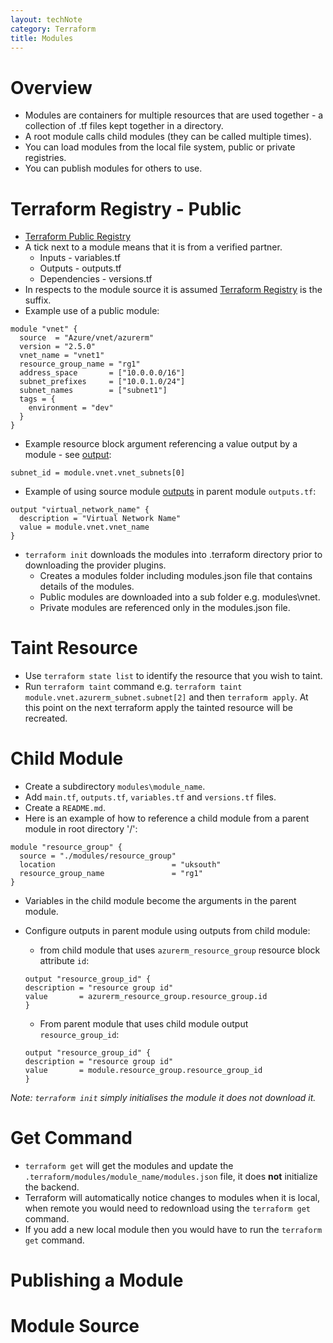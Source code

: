 ```yaml
---
layout: techNote
category: Terraform
title: Modules
---
```

# Overview

- Modules are containers for multiple resources that are used together - a collection of .tf files kept together in a directory.
- A root module calls child modules (they can be called multiple times).
- You can load modules from the local file system, public or private registries.
- You can publish modules for others to use.

# Terraform Registry - Public

- [Terraform Public Registry](https://registry.terraform.io/browse/modules?provider=azurerm)
- A tick next to a module means that it is from a verified partner.
    - Inputs - variables.tf
    - Outputs - outputs.tf
    - Dependencies - versions.tf
- In respects to the module source it is assumed [Terraform Registry](https://registry.terraform.io/) is the suffix.
- Example use of a public module:

```
module "vnet" {
  source  = "Azure/vnet/azurerm"
  version = "2.5.0" 
  vnet_name = "vnet1"
  resource_group_name = "rg1"
  address_space       = ["10.0.0.0/16"]
  subnet_prefixes     = ["10.0.1.0/24"]
  subnet_names        = ["subnet1"]
  tags = {
    environment = "dev"
  } 
}
```

- Example resource block argument referencing a value output by a module - see [output](https://registry.terraform.io/modules/Azure/vnet/azurerm/latest?tab=outputs):

```
subnet_id = module.vnet.vnet_subnets[0]
```

- Example of using source module [outputs](https://registry.terraform.io/modules/Azure/vnet/azurerm/latest?tab=outputs) in parent module `outputs.tf`:

```
output "virtual_network_name" {
  description = "Virtual Network Name"
  value = module.vnet.vnet_name
}
```

- `terraform init` downloads the modules into .terraform directory prior to downloading the provider plugins.
    - Creates a modules folder including modules.json file that contains details of the modules. 
    - Public modules are downloaded into a sub folder e.g. modules\vnet.
    - Private modules are referenced only in the modules.json file.

# Taint Resource

- Use `terraform state list` to identify the resource that you wish to taint.
- Run `terraform taint` command e.g. `terraform taint module.vnet.azurerm_subnet.subnet[2]` and then `terraform apply`. At this point on the next terraform apply the tainted resource will be recreated.

# Child Module

- Create a subdirectory `modules\module_name`.
- Add `main.tf`, `outputs.tf`, `variables.tf` and `versions.tf` files.
- Create a `README.md`.
- Here is an example of how to reference a child module from a parent module in root directory '/':

```
module "resource_group" {
  source = "./modules/resource_group"
  location                          = "uksouth"
  resource_group_name               = "rg1" 
}
```

- Variables in the child module become the arguments in the parent module.
- Configure outputs in parent module using outputs from child module:
  - from child module that uses `azurerm_resource_group` resource block attribute `id`:
  ```
  output "resource_group_id" {
  description = "resource group id"
  value       = azurerm_resource_group.resource_group.id
  }
  ```

  - From parent module that uses child module output `resource_group_id`:   
  ```
  output "resource_group_id" {
  description = "resource group id"
  value       = module.resource_group.resource_group_id
  }
  ```
*Note: `terraform init` simply initialises the module it does not download it.*

# Get Command

- `terraform get` will get the modules and update the `.terraform/modules/module_name/modules.json` file, it does **not** initialize the backend.
- Terraform will automatically notice changes to modules when it is local, when remote you would need to redownload using the `terraform get` command.
- If you add a new local module then you would have to run the `terraform get` command.

# Publishing a Module



# Module Source
